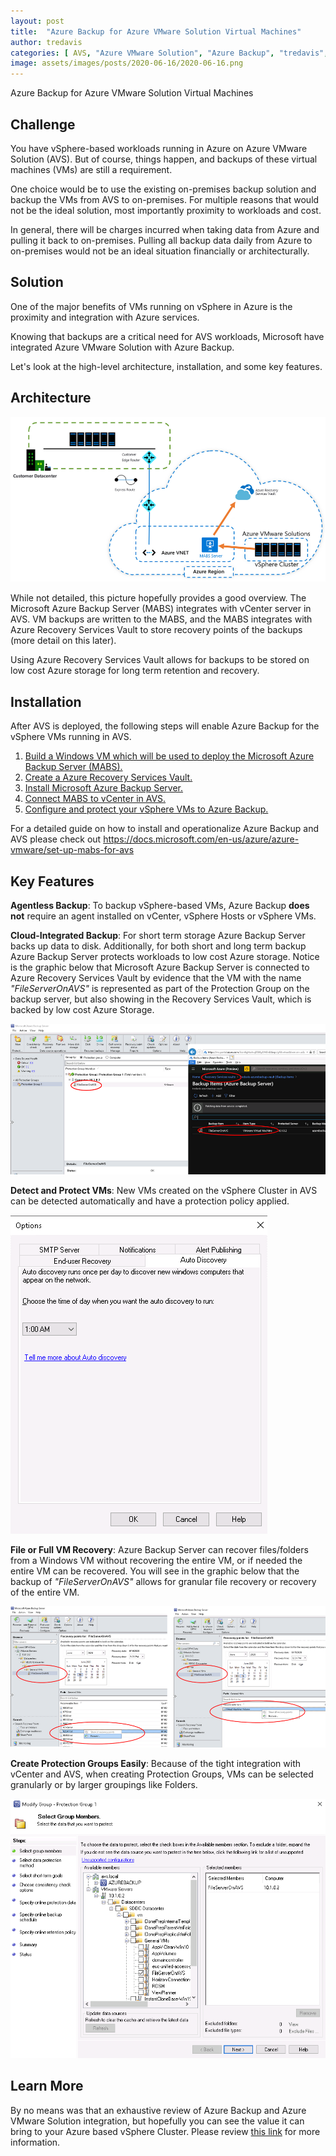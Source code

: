 ```yaml
---
layout: post
title:  "Azure Backup for Azure VMware Solution Virtual Machines"
author: tredavis
categories: [ AVS, "Azure VMware Solution", "Azure Backup", "tredavis", "VMWare" ]
image: assets/images/posts/2020-06-16/2020-06-16.png
---
```


Azure Backup for Azure VMware Solution Virtual Machines

## Challenge

You have vSphere-based workloads running in Azure on Azure VMware Solution (AVS).  But of course, things happen, and backups of these virtual machines (VMs) are still a requirement. 

One choice would be to use the existing on-premises backup solution and backup the VMs from AVS to on-premises.  For multiple reasons that would not be the ideal solution, most importantly proximity to workloads and cost. 

In general, there will be charges incurred when taking data from Azure and pulling it back to on-premises.  Pulling all backup data daily from Azure to on-premises would not be an ideal situation financially or architecturally.

## Solution

One of the major benefits of VMs running on vSphere in Azure is the proximity and integration with Azure services. 

Knowing that backups are a critical need for AVS workloads, Microsoft have integrated Azure VMware Solution with Azure Backup.

Let's look at the high-level architecture, installation, and some key features.

## Architecture

![Architeture](/assets/images/posts/2020-06-16/2020-06-16.png)

While not detailed, this picture hopefully provides a good overview.  The Microsoft Azure Backup Server (MABS) integrates with vCenter server in AVS.  VM backups are written to the MABS, and the MABS integrates with Azure Recovery Services Vault to store recovery points of the backups (more detail on this later).

 

Using Azure Recovery Services Vault allows for backups to be stored on low cost Azure storage for long term retention and recovery. 

 

## Installation
After AVS is deployed, the following steps will enable Azure Backup for the vSphere VMs running in AVS.

1. [Build a Windows VM which will be used to deploy the Microsoft Azure Backup Server (MABS).](https://docs.microsoft.com/en-us/azure/azure-vmware/set-up-mabs-for-avs#determine-the-size-of-the-virtual-machine)
2. [Create a Azure Recovery Services Vault.](https://docs.microsoft.com/en-us/azure/azure-vmware/set-up-mabs-for-avs#create-a-recovery-services-vault)
3. [Install Microsoft Azure Backup Server.](https://docs.microsoft.com/en-us/azure/azure-vmware/set-up-mabs-for-avs#download-and-install-software-package)
4. [Connect MABS to vCenter in AVS.](https://docs.microsoft.com/en-us/azure/azure-vmware/backup-avs-vms-with-mabs#create-a-secure-connection-to-the-vcenter-server) 
5. [Configure and protect your vSphere VMs to Azure Backup.](https://docs.microsoft.com/en-us/azure/azure-vmware/backup-avs-vms-with-mabs#configure-a-protection-group)

For a detailed guide on how to install and operationalize Azure Backup and AVS please check out https://docs.microsoft.com/en-us/azure/azure-vmware/set-up-mabs-for-avs

 

## Key Features
 

**Agentless Backup**: To backup vSphere-based VMs, Azure Backup __does not__ require an agent installed on vCenter, vSphere Hosts or vSphere VMs.

 

**Cloud-Integrated Backup**: For short term storage Azure Backup Server backs up data to disk. Additionally, for both short and long term backup Azure Backup Server protects workloads to low cost Azure storage.  Notice is the graphic below that Microsoft Azure Backup Server is connected to Azure Recovery Services Vault by evidence that the VM with the name _"FileServerOnAVS"_ is represented as part of the Protection Group on the backup server, but also showing in the Recovery Services Vault, which is backed by low cost Azure Storage.

![AzureStorageIntegration](/assets/images/posts/2020-06-16/azurestorageintegration.png)

 

 

**Detect and Protect VMs**: New VMs created on the vSphere Cluster in AVS can be detected automatically and have a protection policy applied.  

![autodetect](/assets/images/posts/2020-06-16/autodetect.png)

 

 

**File or Full VM Recovery**: Azure Backup Server can recover files/folders from a Windows VM without recovering the entire VM, or if needed the entire VM can be recovered.  You will see in the graphic below that the backup of _"FileServerOnAVS"_ allows for granular file recovery or recovery of the entire VM.

![File or Full VM Recovery](/assets/images/posts/2020-06-16/both.png)

 

 

**Create Protection Groups Easily**: Because of the tight integration with vCenter and AVS, when creating Protection Groups, VMs can be selected granularly or by larger groupings like Folders.

![Protection Group](/assets/images/posts/2020-06-16/protectiongroup.png)

## Learn More

By no means was that an exhaustive review of Azure Backup and Azure VMware Solution integration, but hopefully you can see the value it can bring to your Azure based vSphere Cluster.  Please review [this link](https://docs.microsoft.com/en-us/azure/azure-vmware/set-up-mabs-for-avs) for more information.